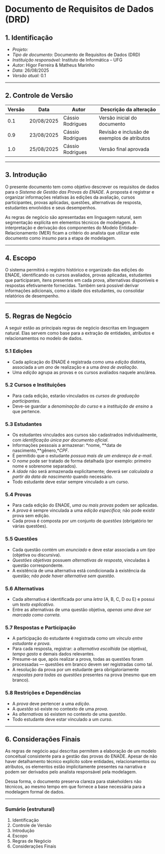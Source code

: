 # Documento de Requisitos de Dados (DRD)

## 1. Identificação

- *Projeto:* 
- *Tipo de documento:* Documento de Requisitos de Dados (DRD)
- *Instituição responsável:* Instituto de Informática – UFG
- *Autor:* Higor Ferreira & Matheus Marinho
- *Data:* 26/08/2025
- *Versão atual:* 0.1

---

## 2. Controle de Versão

| Versão | Data       | Autor           | Descrição da alteração                         |
|--------|------------|------------------|------------------------------------------------|
| 0.1    | 20/08/2025 | Cássio Rodrigues | Versão inicial do documento                    |
| 0.9    | 23/08/2025 | Cássio Rodrigues | Revisão e inclusão de exemplos de atributos    |
| 1.0    | 25/08/2025 | Cássio Rodrigues | Versão final aprovada                          |

---

## 3. Introdução

O presente documento tem como objetivo descrever os requisitos de dados para o *Sistema de Gestão das Provas do ENADE*. A proposta é registrar e organizar informações relativas às edições da avaliação, cursos participantes, provas aplicadas, questões, alternativas de resposta, estudantes envolvidos e seus desempenhos.

As regras de negócio são apresentadas em linguagem natural, sem segmentação explícita em elementos técnicos de modelagem. A interpretação e derivação dos componentes do Modelo Entidade-Relacionamento (MER) ficam a critério do analista que utilizar este documento como insumo para a etapa de modelagem.

---

## 4. Escopo

O sistema permitirá o registro histórico e organizado das edições do ENADE, identificando os cursos avaliados, provas aplicadas, estudantes que participaram, itens presentes em cada prova, alternativas disponíveis e respostas efetivamente fornecidas. Também será possível derivar informações adicionais, como a idade dos estudantes, ou consolidar relatórios de desempenho.

---

## 5. Regras de Negócio

A seguir estão as principais regras de negócio descritas em linguagem natural. Elas servem como base para a extração de entidades, atributos e relacionamentos no modelo de dados.

### 5.1 Edições

- Cada aplicação do ENADE é registrada como uma *edição* distinta, associada a um *ano* de realização e a uma *área de avaliação*.
- Uma *edição* agrupa as provas e os cursos avaliados naquele ano/área.

### 5.2 Cursos e Instituições

- Para cada edição, estarão vinculados os *cursos de graduação participantes*.
- Deve-se guardar a *denominação do curso* e a *instituição de ensino* a que pertence.

### 5.3 Estudantes

- Os estudantes vinculados aos cursos são cadastrados individualmente, com *identificação única por documento oficial*.
- Informações pessoais a armazenar: *nome, **data de nascimento,**gênero,**CPF*.
- É permitido que o estudante *possua mais de um endereço de e-mail*.
- O *nome* pode ser tratado de forma detalhada (por exemplo: primeiro nome e sobrenome separados).
- A *idade* não será armazenada explicitamente; deverá ser *calculada a partir da data de nascimento* quando necessário.
- Todo estudante deve estar sempre vinculado a um curso.

### 5.4 Provas

- Para cada edição do ENADE, *uma ou mais provas* podem ser aplicadas.
- A *prova* é sempre vinculada a uma *edição específica*; não pode existir prova sem edição.
- Cada prova é composta por um conjunto de *questões* (obrigatório ter várias questões).

### 5.5 Questões

- Cada questão contém um *enunciado* e deve estar associada a um *tipo* (objetiva ou discursiva).
- *Questões objetivas* possuem *alternativas de resposta*, vinculadas à questão correspondente.
- A existência de uma alternativa está condicionada à existência da questão; *não pode haver alternativa sem questão*.

### 5.6 Alternativas

- Cada alternativa é identificada por uma *letra* (A, B, C, D ou E) e possui um *texto explicativo*.
- Entre as alternativas de uma questão objetiva, *apenas uma deve ser marcada como correta*.

### 5.7 Respostas e Participação

- A participação do estudante é registrada como um *vínculo entre estudante e prova*.
- Para cada resposta, registrar: a *alternativa escolhida* (se objetiva), *tempo gasto* e demais dados relevantes.
- Presume-se que, após realizar a prova, todas as questões foram processadas — questões em branco devem ser registradas como tal.
- A resolução da prova por um estudante gera obrigatoriamente *respostas para todas as questões* presentes na prova (mesmo que em branco).

### 5.8 Restrições e Dependências

- A *prova* deve pertencer a uma *edição*.
- A *questão* só existe no contexto de uma *prova*.
- As *alternativas* só existem no contexto de uma *questão*.
- Todo estudante deve estar vinculado a um *curso*.

---

## 6. Considerações Finais

As regras de negócio aqui descritas permitem a elaboração de um modelo conceitual consistente para a gestão das provas do ENADE. Apesar de não haver detalhamento técnico explícito sobre entidades, relacionamentos ou atributos, os elementos estão implicitamente presentes na narrativa e podem ser derivados pelo analista responsável pela modelagem.

Dessa forma, o documento preserva clareza para stakeholders não técnicos, ao mesmo tempo em que fornece a base necessária para a modelagem formal de dados.

---

### Sumário (estrutural)

1. Identificação
2. Controle de Versão
3. Introdução
4. Escopo
5. Regras de Negócio
6. Considerações Finais
